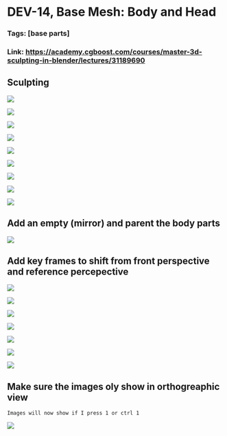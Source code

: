 # DEV-14, Base Mesh: Body and Head
### Tags: [base parts]
### Link: https://academy.cgboost.com/courses/master-3d-sculpting-in-blender/lectures/31189690

## Sculpting 

![](../images/DEV-14/DEV-14-A1.png)

![](../images/DEV-14/DEV-14-A2.png)

![](../images/DEV-14/DEV-14-A3.png)

![](../images/DEV-14/DEV-14-A4.png)

![](../images/DEV-14/DEV-14-A5.png)

![](../images/DEV-14/DEV-14-A6.png)

![](../images/DEV-14/DEV-14-A7.png)

![](../images/DEV-14/DEV-14-A8.png)

![](../images/DEV-14/DEV-14-A9.png)

## Add an empty (mirror) and parent the body parts

![](../images/DEV-14/DEV-14-B1.png)

## Add key frames to shift from front perspective and reference percepective

![](../images/DEV-14/DEV-14-C1.png)

![](../images/DEV-14/DEV-14-C2.png)

![](../images/DEV-14/DEV-14-C3.png)

![](../images/DEV-14/DEV-14-C4.png)

![](../images/DEV-14/DEV-14-C5.png)

![](../images/DEV-14/DEV-14-C6.png)

![](../images/DEV-14/DEV-14-C7.png)

## Make sure the images oly show in orthogreaphic view

    Images will now show if I press 1 or ctrl 1

![](../images/DEV-14/DEV-14-D1.png)